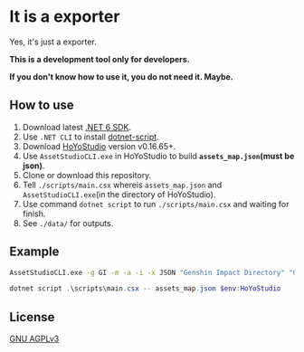 # It is a exporter

Yes, it's just a exporter.

**This is a development tool only for developers.**

**If you don't know how to use it, you do not need it. Maybe.**

## How to use

1. Download latest [.NET 6 SDK](https://dotnet.microsoft.com/en-us/download/dotnet/6.0).
2. Use `.NET CLI` to install [dotnet-script](https://github.com/filipw/dotnet-script).
3. Download [HoYoStudio](https://github.com/Razmoth/HoYoStudio) version v0.16.65+.
4. Use `AssetStudioCLI.exe` in HoYoStudio to build **`assets_map.json`(must be json)**.
5. Clone or download this repository.
6. Tell `./scripts/main.csx` whereis `assets_map.json` and `AssetStudioCLI.exe`(in the directory of HoYoStudio).
7. Use command `dotnet script` to run `./scripts/main.csx` and waiting for finish.
8. See `./data/` for outputs.

## Example

```bash
AssetStudioCLI.exe -g GI -m -a -i -x JSON "Genshin Impact Directory" "Outputs"
```

```powershell
dotnet script .\scripts\main.csx -- assets_map.json $env:HoYoStudio
```

## License

[GNU AGPLv3](LICENSE.txt)

